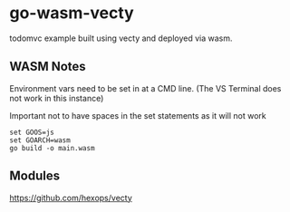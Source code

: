 # go-wasm-vecty
todomvc example built using vecty and deployed via wasm.
## WASM Notes

Environment vars need to be set in at a CMD line. (The VS Terminal does not work in this instance)

Important not to have spaces in the set statements as it will not work
```
set GOOS=js
set GOARCH=wasm
go build -o main.wasm
```

## Modules
https://github.com/hexops/vecty

